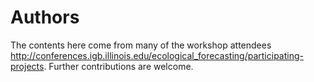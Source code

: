 # Authors

The contents here come from many of the workshop attendees http://conferences.igb.illinois.edu/ecological_forecasting/participating-projects. Further contributions are welcome.